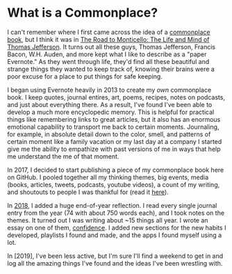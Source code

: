 # What is a Commonplace?

I can't remember where I first came across the idea of a [commonplace book](https://en.wikipedia.org/wiki/Commonplace_book), but I think it was in [The Road to Monticello: The Life and Mind of Thomas Jefferson](https://www.amazon.com/Road-Monticello-Life-Thomas-Jefferson/dp/019989583X). It turns out all these guys, Thomas Jefferson, Francis Bacon, W.H. Auden, and more kept what I like to describe as a "paper Evernote." As they went through life, they'd find all these beautiful and strange things they wanted to keep track of, knowing their brains were a poor excuse for a place to put things for safe keeping. 

I began using Evernote heavily in 2013 to create my *own* commonplace book. I keep quotes, journal entires, art, poems, recipes, notes on podcasts, and just about everything there. As a result, I've found I've been able to develop a much more encyclopedic memory. This is helpful for practical things like remembering links to great articles, but it also has an enormous emotional capability to transport me back to certain moments. Journaling, for example, in absolute detail down to the color, smell, and patterns of certain moment like a family vacation or my last day at a company I started give me the ability to empathize with past versions of me in ways that help me understand the me of that moment. 

In 2017, I decided to start publishing a piece of my commonplace book here on GitHub. I pooled together all my thinking themes, big events, media (books, articles, tweets, podcasts, youtube videos), a count of my writing, and shoutouts to people I was thankful for (read it [here](https://github.com/AndySparks/captains-log/blob/master/commonplace/2017.md)). 

In [2018](https://github.com/AndySparks/captains-log/blob/master/commonplace/2018.md), I added a huge end-of-year reflection. I read every single journal entry from the year (74 with about 750 words each), and I took notes on the themes. It turned out I was writing about ~15 things all year. I wrote an essay on one of them, [confidence](https://github.com/AndySparks/captains-log/blob/master/essays/2019/confidence.md). I added new sections for the new habits I developed, playlists I found and made, and the apps I found myself using a lot. 

In [2019], I've been less active, but I'm sure I'll find a weekend to get in and log all the amazing things I've found and the ideas I've been wrestling with.
